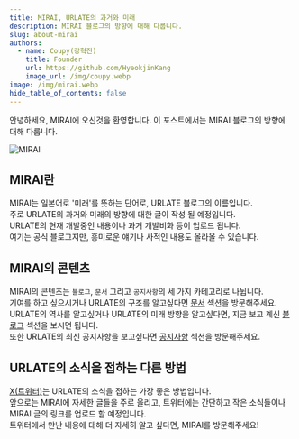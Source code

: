 ```yaml
---
title: MIRAI, URLATE의 과거와 미래
description: MIRAI 블로그의 방향에 대해 다룹니다.
slug: about-mirai
authors:
  - name: Coupy(강혁진)
    title: Founder
    url: https://github.com/HyeokjinKang
    image_url: /img/coupy.webp
image: /img/mirai.webp
hide_table_of_contents: false
---
```


안녕하세요, MIRAI에 오신것을 환영합니다. 이 포스트에서는 MIRAI 블로그의 방향에 대해 다룹니다.

![MIRAI](/img/mirai.webp)

<!--truncate-->

## MIRAI란

MIRAI는 일본어로 '미래'를 뜻하는 단어로, URLATE 블로그의 이름입니다.  
주로 URLATE의 과거와 미래의 방향에 대한 글이 작성 될 예정입니다.  
URLATE의 현재 개발중인 내용이나 과거 개발비화 등이 업로드 됩니다.  
여기는 공식 블로그지만, 흥미로운 얘기나 사적인 내용도 올라올 수 있습니다.

## MIRAI의 콘텐츠

MIRAI의 콘텐츠는 `블로그`, `문서` 그리고 `공지사항`의 세 가지 카테고리로 나뉩니다.  
기여를 하고 싶으시거나 URLATE의 구조를 알고싶다면 [문서](/docs) 섹션을 방문해주세요.  
URLATE의 역사를 알고싶거나 URLATE의 미래 방향을 알고싶다면, 지금 보고 계신 [블로그](/) 섹션을 보시면 됩니다.  
또한 URLATE의 최신 공지사항을 보고싶다면 [공지사항](/announcements) 섹션을 방문해주세요.

## URLATE의 소식을 접하는 다른 방법

[X(트위터)](https://twitter.com/urlate)는 URLATE의 소식을 접하는 가장 좋은 방법입니다.  
앞으로는 MIRAI에 자세한 글들을 주로 올리고, 트위터에는 간단하고 작은 소식들이나 MIRAI 글의 링크를 업로드 할 예정입니다.  
트위터에서 만난 내용에 대해 더 자세히 알고 싶다면, MIRAI를 방문해주세요!

